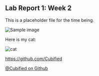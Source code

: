 ## Lab Report 1:  Week 2

This is a placeholder file for the time being.

![Sample image](https://cubified.github.io/cse15l-lab-reports/sample_image.png)

Here is my cat:

![cat](https://cubified.github.io/cse15l-lab-reports/cat.jpg)

<https://github.com/Cubified>

[@Cubified on Github](https://github.com/Cubified)